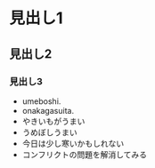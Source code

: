 # 見出し1

## 見出し2

### 見出し3

- umeboshi.
- onakagasuita.
- やきいもがうまい
- うめぼしうまい
- 今日は少し寒いかもしれない
- コンフリクトの問題を解消してみる
